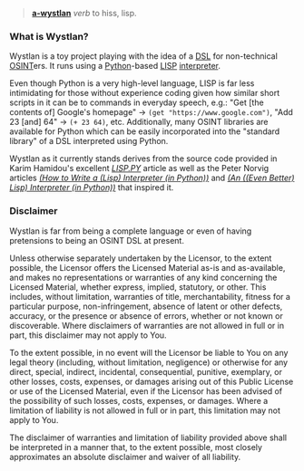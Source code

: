 > [**a-wystlan**](https://bosworthtoller.com/2792)
> *verb*
> to hiss, lisp.

### What is Wystlan?

Wystlan is a toy project playing with the idea of a [DSL](https://en.wikipedia.org/wiki/Domain-specific_language) for non-technical [OSINT](https://en.wikipedia.org/wiki/Open-source_intelligence)ers. It runs using a [Python](https://en.wikipedia.org/wiki/Python_(programming_language))-based [LISP](https://en.wikipedia.org/wiki/Lisp_(programming_language)) [interpreter](https://en.wikipedia.org/wiki/Interpreter_(computing)). 

Even though Python is a very high-level language, LISP is far less intimidating for those without experience coding given how similar short scripts in it can be to commands in everyday speech, e.g.: "Get [the contents of] Google's homepage" -> `(get "https://www.google.com")`, "Add 23 [and] 64" -> `(+ 23 64)`, etc. Additionally, many OSINT libraries are available for Python which can be easily incorporated into the "standard library" of a DSL interpreted using Python. 

Wystlan as it currently stands derives from the source code provided in Karim Hamidou's excellent [*LISP.PY*](https://khamidou.com/compilers/lisp.py/) article as well as the Peter Norvig articles [*(How to Write a (Lisp) Interpreter (in Python))*](http://norvig.com/lispy.html) and [*(An ((Even Better) Lisp) Interpreter (in Python))*](http://norvig.com/lispy2.html) that inspired it.

### Disclaimer

Wystlan is far from being a complete language or even of having pretensions to being an OSINT DSL at present. 

Unless otherwise separately undertaken by the Licensor, to the extent possible, the Licensor offers the Licensed Material as-is and as-available, and makes no representations or warranties of any kind concerning the Licensed Material, whether express, implied, statutory, or other. This includes, without limitation, warranties of title, merchantability, fitness for a particular purpose, non-infringement, absence of latent or other defects, accuracy, or the presence or absence of errors, whether or not known or discoverable. Where disclaimers of warranties are not allowed in full or in part, this disclaimer may not apply to You. 

To the extent possible, in no event will the Licensor be liable to You on any legal theory (including, without limitation, negligence) or otherwise for any direct, special, indirect, incidental, consequential, punitive, exemplary, or other losses, costs, expenses, or damages arising out of this Public License or use of the Licensed Material, even if the Licensor has been advised of the possibility of such losses, costs, expenses, or damages. Where a limitation of liability is not allowed in full or in part, this limitation may not apply to You. 

The disclaimer of warranties and limitation of liability provided above shall be interpreted in a manner that, to the extent possible, most closely approximates an absolute disclaimer and waiver of all liability.
